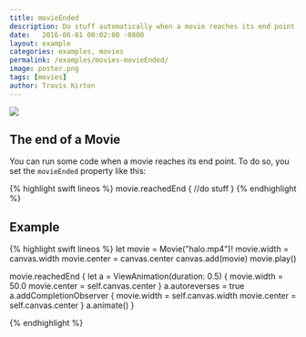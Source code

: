 ```yaml
---
title: movieEnded
description: Do stuff automatically when a movie reaches its end point.
date:   2016-06-01 00:02:00 -0800
layout: example
categories: examples, movies
permalink: /examples/movies-movieEnded/
image: poster.png
tags: [movies]
author: Travis Kirton
---
```

![](movieEnded.png)

## The end of a Movie
You can run some code when a movie reaches its end point. To do so, you set the `movieEnded` property like this:

{% highlight swift lineos %}
movie.reachedEnd {
    //do stuff
}
{% endhighlight %}

## Example
{% highlight swift lineos %}
let movie = Movie("halo.mp4")!
movie.width = canvas.width
movie.center = canvas.center
canvas.add(movie)
movie.play()

movie.reachedEnd {
    let a = ViewAnimation(duration: 0.5) {
        movie.width = 50.0
        movie.center = self.canvas.center
    }
    a.autoreverses = true
    a.addCompletionObserver {
        movie.width = self.canvas.width
        movie.center = self.canvas.center
    }
    a.animate()
}

{% endhighlight %}
